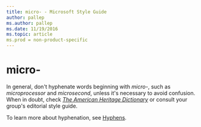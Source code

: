 ```yaml
---
title: micro- - Microsoft Style Guide
author: pallep
ms.author: pallep
ms.date: 11/19/2016
ms.topic: article
ms.prod = non-product-specific
---
```


# micro-

In general, don't hyphenate words beginning with *micro-*, such as *microprocessor* and *microsecond*, unless it's necessary to avoid confusion. When in doubt, check [*The American Heritage Dictionary*](https://ahdictionary.com/) or consult your group's editorial style guide.

To learn more about hyphenation, see [Hyphens](/style-guide/punctuation/dashes-hyphens/hyphens).
